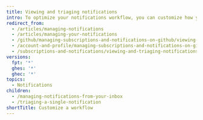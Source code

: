 ```yaml
---
title: Viewing and triaging notifications
intro: To optimize your notifications workflow, you can customize how you view and triage notifications.
redirect_from:
  - /articles/managing-notifications
  - /articles/managing-your-notifications
  - /github/managing-subscriptions-and-notifications-on-github/viewing-and-triaging-notifications
  - /account-and-profile/managing-subscriptions-and-notifications-on-github/viewing-and-triaging-notifications
  - /subscriptions-and-notifications/viewing-and-triaging-notifications
versions:
  fpt: '*'
  ghes: '*'
  ghec: '*'
topics:
  - Notifications
children:
  - /managing-notifications-from-your-inbox
  - /triaging-a-single-notification
shortTitle: Customize a workflow
---
```


